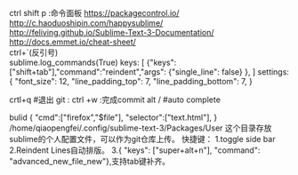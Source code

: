 ctrl shift p :命令面板
https://packagecontrol.io/  
http://c.haoduoshipin.com/happysublime/  
http://feliving.github.io/Sublime-Text-3-Documentation/  
http://docs.emmet.io/cheat-sheet/  
ctrl+`(反引号)  
sublime.log_commands(True) 
keys:
[
	{"keys":["shift+tab"],"command":"reindent","args": {"single_line": false}  },
]
settings:
{
	"font_size": 12,
	"line_padding_top": 7,
	"line_padding_bottom": 7,
}

crtl+q #退出
git :
ctrl +w :完成commit
alt / #auto complete

bulid
{
	"cmd":["firefox","$file"],
	"selector":["text.html"],
}
/home/qiaopengfei/.config/sublime-text-3/Packages/User   这个目录存放sublime的个人配置文件，可以作为git仓库上传。
快捷键：
1.toggle side bar 
2.Reindent Lines自动排版。
3.{ "keys": ["super+alt+n"], "command": "advanced_new_file_new"},支持tab键补齐。
